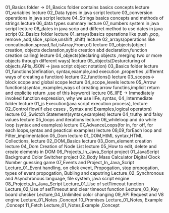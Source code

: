 01_Basics folder -> 01_Basics folder contains basics concepts
lecture 01_variables
lecture 02_Data types in java script
lecture 03_conversion operations in java script
lecture 04_Strings basics concepts and methods of strings
lecture 06_data types summary
lecture 07_numbers system in java script
lecture 08_dates in java scrip and differet method to use dates in java script
02_Basics folder
lecture 01_arrays(basics operations like push ,pop, remove ,add,slice ,splice,unshift ,shift)
lecture 02_arrays(operations like concatination,spread,flat,isArray,From,of)
lecture 03_objects(object creation, objects declaration,syble creation abd declaration,function creation calling)
lecture 04_objects(declaring objects ,merging two or more objects through different ways)
lecture 05_objects(Desturcturing of objects,APIs,JSON -> java script object notation)
03_Basics folder
lecture 01_functions(defination, syntax,example,and execution ,properties ,different ways of creating a function)
lecture 02_functions()
lecture 03_scopes-> block scope and global scope
lecture 04_scope_levels
lecture 05_Arrow functions(syntax ,examples,ways of creating arrow functins,implicit return and explicite return ,use of this keyword)
lecture 06_IIFE -> Immediately invoked function expression, why we use IIFe, syntax,
04_Intermediate folder
lecture 01_js Execution(java script execution process),
lecture 02_Control flow(if else cases , Syntax and Examples,logical operators)
lecture 03_Swictch Statement(syntax,examples)
lecture 04_truthy and falsy values
lecture 05_loops and iterations
lecture 06_whileloop and do while loop (syntax and examples)
lecture 07_AdvanceLoops(for in, for off, for each loops,syntax and peactical examples)
lecture 08,09_forEach loop and Filter_implimentation
05_Dom
lecture 01_DOM,HtML syntax,HTML Collections,
lecture 02_DOM_Basics
lecture 03_Dom_element creation
lecture 04_Dom Creation of Node List
lecture 05_How to edit, delete and create elements in DOM
06_Projects_In_Java_Script
project 01_JavaScript Background Color Switcher
project 02_Body Mass Calculator
Digital Clock
Number guessing game
07_Events and Project_In_Java_Script
Lecture_01_Event handling, on click event, Propogation, stop propogation, types of event propogation, Bubling and caputring
Lecture_02_Synchronous and Asynchronous language, file system, java script engine
08_Projects_In_Java_Script
Lecture_01_Use of setTimeout function
Lecture_02_Use of setTimeout and clear timeout function
Lecture_03_Key board checker
Lecture_04_Unlimited color changing
09_API Request and V8 engine
Lecture_01_Notes ,Concept
10_Promises
Lecture_01_Notes, Example ,Concept
11_Fetch
Lecture_01_Notes,Example ,Concept
